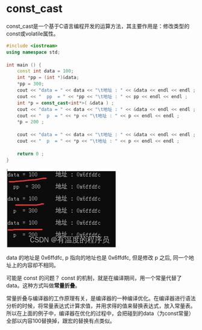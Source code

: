 # const_cast

const_cast是一个基于C语言编程开发的运算方法，其主要作用是：修改类型的const或volatile属性。

```cpp
#include <iostream>
using namespace std;
 
int main () {
	const int data = 100;
    int *pp = (int *)&data;
    *pp = 300;
    cout << "data = " << data << "\t地址 : " << &data << endl << endl ;
	cout << "  pp  = " << *pp << "\t地址 : " << pp << endl << endl ;
	int *p = const_cast<int*>( &data ) ;
	cout << "data = " << data << "\t地址 : " << &data << endl << endl ;
	cout << "  p  = " << *p << "\t地址 : " << p << endl << endl ;
	*p = 200 ;
 
	cout << "data = " << data << "\t地址 : " << &data << endl << endl ;
	cout << "  p  = " << *p << "\t地址 : " << p << endl << endl ;
 
	return 0 ;
}
```

![](2023-02-19-13-30-40.png)

data 的地址是 0x6ffdfc, p 指向的地址也是 0x6ffdfc, 但是修改 p 之后, 同一个地址上的内容却不相同。

可能是 const 的问题？ const 的机制，就是在编译期间，用一个常量代替了 data。这种方式叫做**常量折叠**。

常量折叠与编译器的工作原理有关，是编译器的一种编译优化。在编译器进行语法分析的时候，将常量表达式计算求值，并用求得的值来替换表达式，放入常量表。所以在上面的例子中，编译器在优化的过程中，会把碰到的data（为const常量）全部以内容100替换掉，跟宏的替换有点类似。